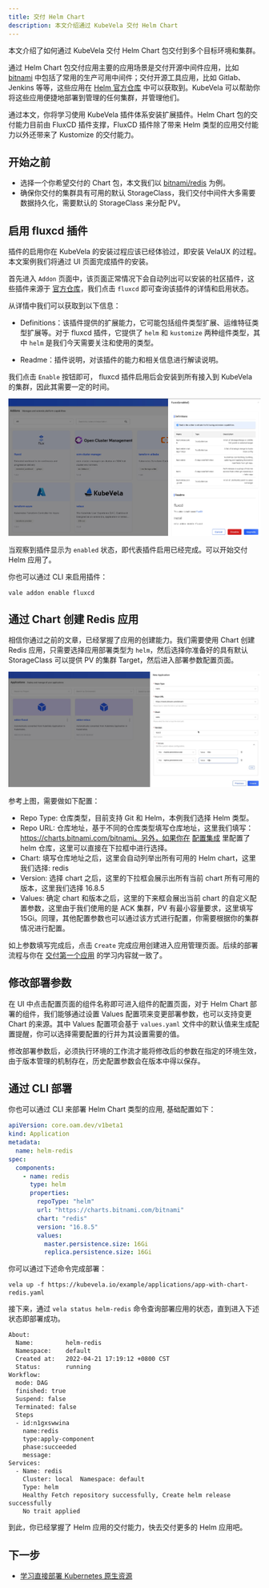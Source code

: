 ```yaml
---
title: 交付 Helm Chart
description: 本文介绍通过 KubeVela 交付 Helm Chart
---
```


本文介绍了如何通过 KubeVela 交付 Helm Chart 包交付到多个目标环境和集群。

通过 Helm Chart 包交付应用主要的应用场景是交付开源中间件应用，比如 [bitnami](https://github.com/bitnami/charts) 中包括了常用的生产可用中间件；交付开源工具应用，比如 Gitlab、Jenkins 等等，这些应用在 [Helm 官方仓库](https://hub.helm.sh/) 中可以获取到。KubeVela 可以帮助你将这些应用便捷地部署到管理的任何集群，并管理他们。

通过本文，你将学习使用 KubeVela 插件体系安装扩展插件。Helm Chart 包的交付能力目前由 FluxCD 插件支撑，FluxCD 插件除了带来 Helm 类型的应用交付能力以外还带来了 Kustomize 的交付能力。

## 开始之前

- 选择一个你希望交付的 Chart 包，本文我们以 [bitnami/redis](https://github.com/bitnami/charts/tree/master/bitnami/redis) 为例。
- 确保你交付的集群具有可用的默认 StorageClass，我们交付中间件大多需要数据持久化，需要默认的 StorageClass 来分配 PV。

## 启用 fluxcd 插件

插件的启用你在 KubeVela 的安装过程应该已经体验过，即安装 VelaUX 的过程。本文案例我们将通过 UI 页面完成插件的安装。

首先进入 `Addon` 页面中，该页面正常情况下会自动列出可以安装的社区插件，这些插件来源于 [官方仓库](https://github.com/oam-dev/catalog/tree/master/addons)，我们点击 `fluxcd` 即可查询该插件的详情和启用状态。

从详情中我们可以获取到以下信息：

- Definitions：该插件提供的扩展能力，它可能包括组件类型扩展、运维特征类型扩展等。对于 fluxcd 插件，它提供了 `helm` 和 `kustomize` 两种组件类型，其中 `helm` 是我们今天需要关注和使用的类型。

- Readme：插件说明，对该插件的能力和相关信息进行解读说明。

我们点击 `Enable` 按钮即可， fluxcd 插件启用后会安装到所有接入到 KubeVela 的集群，因此其需要一定的时间。

![fluxcd addon](../resources/addon-fluxcd.jpg)

当观察到插件显示为 `enabled` 状态，即代表插件启用已经完成。可以开始交付 Helm 应用了。

你也可以通过 CLI 来启用插件：

```shell
vale addon enable fluxcd
```

## 通过 Chart 创建 Redis 应用

相信你通过之前的文章，已经掌握了应用的创建能力。我们需要使用 Chart 创建 Redis 应用，只需要选择应用部署类型为 `helm`，然后选择你准备好的具有默认 StorageClass 可以提供 PV 的集群 Target，然后进入部署参数配置页面。

![helm app config](../resources/helm-app-config.jpg)

参考上图，需要做如下配置：

- Repo Type: 仓库类型，目前支持 Git 和 Helm，本例我们选择 Helm 类型。
- Repo URL: 仓库地址，基于不同的仓库类型填写仓库地址，这里我们填写：https://charts.bitnami.com/bitnami。另外，如果你在 [配置集成](../how-to/dashboard/config/helm-repo) 里配置了 helm 仓库，这里可以直接在下拉框中进行选择。
- Chart: 填写仓库地址之后，这里会自动列举出所有可用的 Helm chart，这里我们选择: redis
- Version: 选择 chart 之后，这里的下拉框会展示出所有当前 chart 所有可用的版本，这里我们选择 16.8.5  
- Values: 确定 chart 和版本之后，这里的下来框会展出当前 chart 的自定义配置参数，这里由于我们使用的是 ACK 集群，PV 有最小容量要求，这里填写 15Gi。同理，其他配置参数也可以通过该方式进行配置，你需要根据你的集群情况进行配置。

如上参数填写完成后，点击 `Create` 完成应用创建进入应用管理页面。后续的部署流程与你在 [交付第一个应用](../quick-start) 的学习内容就一致了。

## 修改部署参数

在 UI 中点击配置页面的组件名称即可进入组件的配置页面，对于 Helm Chart 部署的组件，我们能够通过设置 Values 配置项来变更部署参数，也可以支持变更 Chart 的来源。其中 Values 配置项会基于 `values.yaml` 文件中的默认值来生成配置提醒，你可以选择需要配置的行并为其设置需要的值。

修改部署参数后，必须执行环境的工作流才能将修改后的参数在指定的环境生效，由于版本管理的机制存在，历史配置参数会在版本中得以保存。

## 通过 CLI 部署

你也可以通过 CLI 来部署 Helm Chart 类型的应用, 基础配置如下：

```yaml
apiVersion: core.oam.dev/v1beta1
kind: Application
metadata:
  name: helm-redis
spec:
  components:
    - name: redis
      type: helm
      properties:
        repoType: "helm"
        url: "https://charts.bitnami.com/bitnami"
        chart: "redis"
        version: "16.8.5"
        values: 
          master.persistence.size: 16Gi
          replica.persistence.size: 16Gi
```

你可以通过下述命令完成部署：

```shell
vela up -f https://kubevela.io/example/applications/app-with-chart-redis.yaml
```

接下来，通过 `vela status helm-redis` 命令查询部署应用的状态，直到进入下述状态即部署成功。

```
About:
  Name:      	helm-redis
  Namespace: 	default
  Created at:	2022-04-21 17:19:12 +0800 CST
  Status:    	running
Workflow:
  mode: DAG
  finished: true
  Suspend: false
  Terminated: false
  Steps
  - id:n1gxswwina
    name:redis
    type:apply-component
    phase:succeeded
    message:
Services:
  - Name: redis
    Cluster: local  Namespace: default
    Type: helm
    Healthy Fetch repository successfully, Create helm release successfully
    No trait applied
```

到此，你已经掌握了 Helm 应用的交付能力，快去交付更多的 Helm 应用吧。

## 下一步

- [学习直接部署 Kubernetes 原生资源](./k8s-object)
